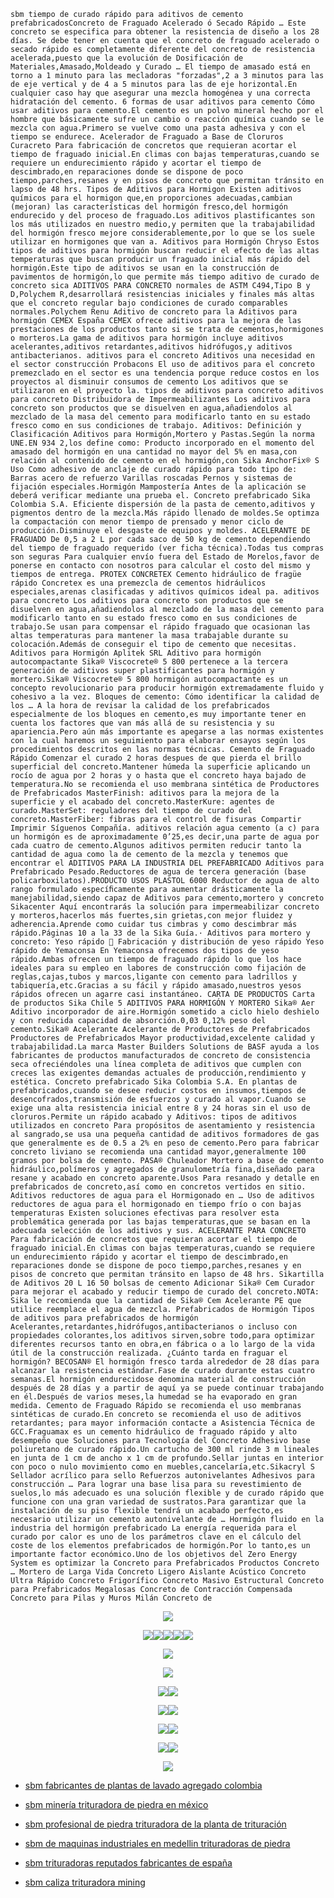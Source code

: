 
```
sbm tiempo de curado rápido para aditivos de cemento prefabricadosConcreto de Fraguado Acelerado ó Secado Rápido … Este concreto se especifica para obtener la resistencia de diseño a los 28 días. Se debe tener en cuenta que el concreto de fraguado acelerado o secado rápido es completamente diferente del concreto de resistencia acelerada,puesto que la evolución de Dosificación de Materiales,Amasado,Moldeado y Curado … El tiempo de amasado está en torno a 1 minuto para las mecladoras "forzadas",2 a 3 minutos para las de eje vertical y de 4 a 5 minutos para las de eje horizontal.En cualquier caso hay que asegurar una mezcla homogénea y una correcta hidratación del cemento. 6 formas de usar aditivos para cemento Cómo usar aditivos para cemento.El cemento es un polvo mineral hecho por el hombre que básicamente sufre un cambio o reacción química cuando se le mezcla con agua.Primero se vuelve como una pasta adhesiva y con el tiempo se endurece. Acelerador de Fraguado a Base de Cloruros Curacreto Para fabricación de concretos que requieran acortar el tiempo de fraguado inicial.En climas con bajas temperaturas,cuando se requiere un endurecimiento rápido y acortar el tiempo de descimbrado,en reparaciones donde se dispone de poco tiempo,parches,resanes y en pisos de concreto que permitan tránsito en lapso de 48 hrs. Tipos de Aditivos para Hormigon Existen aditivos químicos para el hormigon que,en proporciones adecuadas,cambian (mejoran) las características del hormigón fresco,del hormigón endurecido y del proceso de fraguado.Los aditivos plastificantes son los más utilizados en nuestro medio,y permiten que la trabajabilidad del hormigón fresco mejore considerablemente,por lo que se los suele utilizar en hormigones que van a. Aditivos para Hormigón Chryso Estos tipos de aditivos para hormigón buscan reducir el efecto de las altas temperaturas que buscan producir un fraguado inicial más rápido del hormigón.Este tipo de aditivos se usan en la construcción de pavimentos de hormigón,lo que permite más tiempo aditivo de curado de concreto sica ADITIVOS PARA CONCRETO normales de ASTM C494,Tipo B y D,Polychem R,desarrollará resistencias iniciales y finales más altas que el concreto regular bajo condiciones de curado comparables normales.Polychem Renu Aditivo de concreto para la Aditivos para hormigón CEMEX España CEMEX ofrece aditivos para la mejora de las prestaciones de los productos tanto si se trata de cementos,hormigones o morteros.La gama de aditivos para hormigón incluye aditivos acelerantes,aditivos retardantes,aditivos hidrófugos,y aditivos antibacterianos. aditivos para el concreto Aditivos una necesidad en el sector construcción Probacons El uso de aditivos para el concreto premezclado en el sector es una tendencia porque reduce costos en los proyectos al disminuir consumos de cemento Los aditivos que se utilizaron en el proyecto la. tipos de aditivos para concreto aditivos para concreto Distribuidora de Impermeabilizantes Los aditivos para concreto son productos que se disuelven en agua,añadiendolos al mezclado de la masa del cemento para modificarlo tanto en su estado fresco como en sus condiciones de trabajo. Aditivos: Definición y Clasificación Aditivos para Hormigón,Mortero y Pastas.Según la norma UNE.EN 934 2,los define como: Producto incorporado en el momento del amasado del hormigón en una cantidad no mayor del 5% en masa,con relación al contenido de cemento en el hormigón,con Sika AnchorFix® S Uso Como adhesivo de anclaje de curado rápido para todo tipo de: Barras acero de refuerzo Varillas roscadas Pernos y sistemas de fijación especiales.Hormigón Mampostería Antes de la aplicación se deberá verificar mediante una prueba el. Concreto prefabricado Sika Colombia S.A. Eficiente dispersión de la pasta de cemento,aditivos y pigmentos dentro de la mezcla.Más rápido llenado de moldes.Se optimza la compactación con menor tiempo de prensado y menor ciclo de producción.Disminuye el desgaste de equipos y moldes. ACELERANTE DE FRAGUADO De 0,5 a 2 L por cada saco de 50 kg de cemento dependiendo del tiempo de fraguado requerido (ver ficha técnica).Todas tus compras son seguras Para cualquier envío fuera del Estado de Morelos,favor de ponerse en contacto con nosotros para calcular el costo del mismo y tiempos de entrega. PROTEX CONCRETEX Cemento hidráulico de fragüe rápido Concretex es una premezcla de cementos hidráulicos especiales,arenas clasificadas y aditivos químicos ideal pa. aditivos para concreto Los aditivos para concreto son productos que se disuelven en agua,añadiendolos al mezclado de la masa del cemento para modificarlo tanto en su estado fresco como en sus condiciones de trabajo.Se usan para compensar el rápido fraguado que ocasionan las altas temperaturas para mantener la masa trabajable durante su colocación.Además de conseguir el tipo de cemento que necesitas. Aditivos para Hormigón Aplitek SRL Aditivo para hormigón autocompactante Sika® Viscocrete® 5 800 pertenece a la tercera generación de aditivos super plastificantes para hormigón y mortero.Sika® Viscocrete® 5 800 hormigón autocompactante es un concepto revolucionario para producir hormigón extremadamente fluido y cohesivo a la vez. Bloques de cemento: Cómo identificar la calidad de los … A la hora de revisar la calidad de los prefabricados especialmente de los bloques en cemento,es muy importante tener en cuenta los factores que van más allá de su resistencia y su apariencia.Pero aún más importante es apegarse a las normas existentes con la cual haremos un seguimiento para elaborar ensayos según los procedimientos descritos en las normas técnicas. Cemento de Fraguado Rápido Comenzar el curado 2 horas despues de que pierda el brillo superficial del concreto.Mantener húmeda la superficie aplicando un rocío de agua por 2 horas y o hasta que el concreto haya bajado de temperatura.No se recomienda el uso membrana sintética de Productores de Prefabricados MasterFinish: aditivos para la mejora de la superficie y el acabado del concreto.MasterKure: agentes de curado.MasterSet: reguladores del tiempo de curado del concreto.MasterFiber: fibras para el control de fisuras Compartir Imprimir Síguenos Compañía. aditivos relación agua cemento (a c) para un hormigón es de aproximadamente 0’25,es decir,una parte de agua por cada cuatro de cemento.Algunos aditivos permiten reducir tanto la cantidad de agua como la de cemento de la mezcla y tenemos que encontrar el ADITIVOS PARA LA INDUSTRIA DEL PREFABRICADO Aditivos para Prefabricado Pesado.Reductores de agua de tercera generación (base policarboxilatos).PRODUCTO USOS PLASTOL 6000 Reductor de agua de alto rango formulado especíﬁcamente para aumentar drásticamente la manejabilidad,siendo capaz de Aditivos para cemento,mortero y concreto Sikacenter Aquí encontrarás la solución para impermeabilizar concreto y morteros,hacerlos más fuertes,sin grietas,con mejor fluidez y adherencia.Aprende como cuidar tus cimbras y como descimbrar más rápido.Páginas 10 a la 33 de la Sika Guía.· Aditivos para mortero y concreto: Yeso rápido 🥇 Fabricación y distribución de yeso rápido Yeso rápido de Yemaconsa En Yemaconsa ofrecemos dos tipos de yeso rápido.Ambas ofrecen un tiempo de fraguado rápido lo que los hace ideales para su empleo en labores de construcción como fijación de reglas,cajas,tubos y marcos,ligante con cemento para ladrillos y tabiquería,etc.Gracias a su fácil y rápido amasado,nuestros yesos rápidos ofrecen un agarre casi instantáneo. CARTA DE PRODUCTOS Carta de productos Sika Chile 5 ADITIVOS PARA HORMIGÓN Y MORTERO Sika® Aer Aditivo incorporador de aire.Hormigón sometido a ciclo hielo deshielo y con reducida capacidad de absorción.0,03 0,12% peso del cemento.Sika® Acelerante Acelerante de Productores de Prefabricados Productores de Prefabricados Mayor productividad,excelente calidad y trabajabilidad.La marca Master Builders Solutions de BASF ayuda a los fabricantes de productos manufacturados de concreto de consistencia seca ofreciéndoles una línea completa de aditivos que cumplen con creces las exigentes demandas actuales de producción,rendimiento y estética. Concreto prefabricado Sika Colombia S.A. En plantas de prefabricados,cuando se desee reducir costos en insumos,tiempos de desencofrados,transmisión de esfuerzos y curado al vapor.Cuando se exige una alta resistencia inicial entre 8 y 24 horas sin el uso de cloruros.Permite un rápido acabado y Aditivos: tipos de aditivos utilizados en concreto Para propósitos de asentamiento y resistencia al sangrado,se usa una pequeña cantidad de aditivos formadores de gas que generalmente es de 0.5 a 2% en peso de cemento.Pero para fabricar concreto liviano se recomienda una cantidad mayor,generalmente 100 gramos por bolsa de cemento. PASA® Chuleador Mortero a base de cemento hidráulico,polímeros y agregados de granulometría fina,diseñado para resane y acabado en concreto aparente.Usos Para resanado y detalle en prefabricados de concreto,así como en concretos vertidos en sitio. Aditivos reductores de agua para el Hormigonado en … Uso de aditivos reductores de agua para el hormigonado en tiempo frío o con bajas temperaturas Existen soluciones efectivas para resolver esta problemática generada por las bajas temperaturas,que se basan en la adecuada selección de los aditivos y sus. ACELERANTE PARA CONCRETO Para fabricación de concretos que requieran acortar el tiempo de fraguado inicial.En climas con bajas temperaturas,cuando se requiere un endurecimiento rápido y acortar el tiempo de descimbrado,en reparaciones donde se dispone de poco tiempo,parches,resanes y en pisos de concreto que permitan tránsito en lapso de 48 hrs. Sikartilla de Aditivos 20 L 16 50 bolsas de cemento Adicionar Sika® Cem Curador para mejorar el acabado y reducir tiempo de curado del concreto.NOTA: Sika le recomienda que la cantidad de Sika® Cem Acelerante PE que utilice reemplace el agua de mezcla. Prefabricados de Hormigón Tipos de aditivos para prefabricados de hormigón Acelerantes,retardantes,hidrófugos,antibacterianos o incluso con propiedades colorantes,los aditivos sirven,sobre todo,para optimizar diferentes recursos tanto en obra,en fábrica o a lo largo de la vida útil de la construcción realizada. ¿Cuánto tarda en fraguar el hormigón? BECOSAN® El hormigón fresco tarda alrededor de 28 días para alcanzar la resistencia estándar.Fase de curado durante estas cuatro semanas.El hormigón endurecidose denomina material de construcción después de 28 días y a partir de aquí ya se puede continuar trabajando en él.Después de varios meses,la humedad se ha evaporado en gran medida. Cemento de Fraguado Rápido se recomienda el uso membranas sintéticas de curado.En concreto se recomienda el uso de aditivos retardantes; para mayor información contacte a Asistencia Técnica de GCC.Fraguamax es un cemento hidráulico de fraguado rápido y alto desempeño que Soluciones para Tecnología del Concreto Adhesivo base poliuretano de curado rápido.Un cartucho de 300 ml rinde 3 m lineales en junta de 1 cm de ancho x 1 cm de profundo.Sellar juntas en interior con poco o nulo movimiento como en muebles,cancelaría,etc.Sikacryl S Sellador acrílico para sello Refuerzos autonivelantes Adhesivos para construcción … Para lograr una base lisa para su revestimiento de suelos,lo más adecuado es una solución flexible y de curado rápido que funcione con una gran variedad de sustratos.Para garantizar que la instalación de su piso flexible tendrá un acabado perfecto,es necesario utilizar un cemento autonivelante de … Hormigón fluido en la industria del hormigón prefabricado La energía requerida para el curado por calor es uno de los parámetros clave en el cálculo del coste de los elementos prefabricados de hormigón.Por lo tanto,es un importante factor económico.Uno de los objetivos del Zero Energy System es optimizar la Concreto para Prefabricados Productos Concreto … Mortero de Larga Vida Concreto Ligero Aislante Acústico Concreto Ultra Rápido Concreto Frigorífico Concreto Masivo Estructural Concreto para Prefabricados Megalosas Concreto de Contracción Compensada Concreto para Pilas y Muros Milán Concreto de 
```

<div align="center">

<a href="https://es-crusher.shibang-china.com/github&k=sbm+tiempo+de+curado+r%C3%A1pido+para+aditivos+de+cemento+prefabricados"><img src="https://static.shibang-china.com/es/crusher/logo.jpg"></a>

<a href="https://es-crusher.shibang-china.com/github&k=sbm+tiempo+de+curado+r%C3%A1pido+para+aditivos+de+cemento+prefabricados"><img src="https://static.shibang-china.com/es/crusher/index.jpg"></a><a href="https://es-crusher.shibang-china.com/material.htmlgithub&k=sbm+tiempo+de+curado+r%C3%A1pido+para+aditivos+de+cemento+prefabricados"><img src="https://static.shibang-china.com/es/crusher/material.jpg"></a><a href="https://es-crusher.shibang-china.com/application.htmlgithub&k=sbm+tiempo+de+curado+r%C3%A1pido+para+aditivos+de+cemento+prefabricados"><img src="https://static.shibang-china.com/es/crusher/application.jpg"></a><a href="https://es-crusher.shibang-china.com/aboutus.htmlgithub&k=sbm+tiempo+de+curado+r%C3%A1pido+para+aditivos+de+cemento+prefabricados"><img src="https://static.shibang-china.com/es/crusher/aboutus.jpg"></a><a href="https://es-crusher.shibang-china.com/contact.htmlgithub&k=sbm+tiempo+de+curado+r%C3%A1pido+para+aditivos+de+cemento+prefabricados"><img src="https://static.shibang-china.com/es/crusher/contact.jpg"></a>

<a href="https://es-crusher.shibang-china.com/github&k=sbm+tiempo+de+curado+r%C3%A1pido+para+aditivos+de+cemento+prefabricados"><img src="https://static.shibang-china.com/es/crusher/banner.jpg"></a>

<a href="https://swt.shibang-china.com/github&k=sbm+tiempo+de+curado+r%C3%A1pido+para+aditivos+de+cemento+prefabricados"><img src="https://static.shibang-china.com/es/crusher/text.jpg"></a>

<a href="https://swt.shibang-china.com/github&k=sbm+tiempo+de+curado+r%C3%A1pido+para+aditivos+de+cemento+prefabricados"><img src="https://static.shibang-china.com/es/crusher/chat.jpg"></a><a href="https://es-crusher.shibang-china.com/contact.htmlgithub&k=sbm+tiempo+de+curado+r%C3%A1pido+para+aditivos+de+cemento+prefabricados"><img src="https://static.shibang-china.com/es/crusher/message.jpg"></a>

<a href="https://es-crusher.shibang-china.com/products/pe.htmlgithub&k=sbm+tiempo+de+curado+r%C3%A1pido+para+aditivos+de+cemento+prefabricados"><img src="https://static.shibang-china.com/es/crusher/pe.jpg"></a><a href="https://es-crusher.shibang-china.com/products/pf.htmlgithub&k=sbm+tiempo+de+curado+r%C3%A1pido+para+aditivos+de+cemento+prefabricados"><img src="https://static.shibang-china.com/es/crusher/pf.jpg"></a>

<a href="https://es-crusher.shibang-china.com/products/hpt.htmlgithub&k=sbm+tiempo+de+curado+r%C3%A1pido+para+aditivos+de+cemento+prefabricados"><img src="https://static.shibang-china.com/es/crusher/hpt.jpg"></a><a href="https://es-crusher.shibang-china.com/products/vsi.htmlgithub&k=sbm+tiempo+de+curado+r%C3%A1pido+para+aditivos+de+cemento+prefabricados"><img src="https://static.shibang-china.com/es/crusher/vsi.jpg"></a>

<a href="https://es-crusher.shibang-china.com/products/klv.htmlgithub&k=sbm+tiempo+de+curado+r%C3%A1pido+para+aditivos+de+cemento+prefabricados"><img src="https://static.shibang-china.com/es/crusher/klv.jpg"></a><a href="https://es-crusher.shibang-china.com/products/portable.htmlgithub&k=sbm+tiempo+de+curado+r%C3%A1pido+para+aditivos+de+cemento+prefabricados"><img src="https://static.shibang-china.com/es/crusher/portable.jpg"></a>

<a href="https://swt.shibang-china.com/github&k=sbm+tiempo+de+curado+r%C3%A1pido+para+aditivos+de+cemento+prefabricados"><img src="https://static.shibang-china.com/es/crusher/case.jpg"></a>

</div>


* [sbm fabricantes de plantas de lavado agregado colombia](sbm%20fabricantes%20de%20plantas%20de%20lavado%20agregado%20colombia.md)

* [sbm minería trituradora de piedra en méxico](sbm%20miner%C3%ADa%20trituradora%20de%20piedra%20en%20m%C3%A9xico.md)

* [sbm profesional de piedra trituradora de la planta de trituración](sbm%20profesional%20de%20piedra%20trituradora%20de%20la%20planta%20de%20trituraci%C3%B3n.md)

* [sbm de maquinas industriales en medellin trituradoras de piedra](sbm%20de%20maquinas%20industriales%20en%20medellin%20trituradoras%20de%20piedra.md)

* [sbm trituradoras reputados fabricantes de españa](sbm%20trituradoras%20reputados%20fabricantes%20de%20espa%C3%B1a.md)

* [sbm caliza trituradora mining](sbm%20caliza%20trituradora%20mining.md)